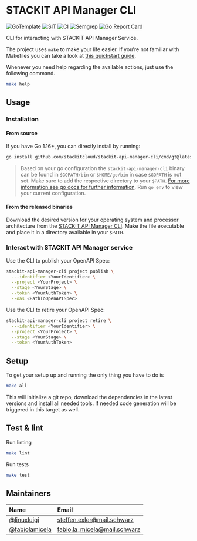 # STACKIT API Manager CLI

[![GoTemplate](https://img.shields.io/badge/go/template-black?logo=go)](https://github.com/SchwarzIT/go-template)
[![SIT](https://img.shields.io/badge/SIT-awesome-blueviolet.svg)](https://jobs.schwarz)
[![CI](https://github.com/stackitcloud/stackit-api-manager-cli/actions/workflows/main.yml/badge.svg)](https://github.com/stackitcloud/stackit-api-manager-cli/actions/workflows/main.yml)
[![Semgrep](https://github.com/stackitcloud/stackit-api-manager-cli/actions/workflows/semgrep.yml/badge.svg)](https://github.com/stackitcloud/stackit-api-manager-cli/actions/workflows/semgrep.yml)
[![Go Report Card](https://goreportcard.com/badge/github.com/stackitcloud/stackit-api-manager-cli)](https://goreportcard.com/report/github.com/stackitcloud/stackit-api-manager-cli)

CLI for interacting with STACKIT API Manager Service.

The project uses `make` to make your life easier. If you're not familiar with Makefiles you can take a look at [this quickstart guide](https://makefiletutorial.com).

Whenever you need help regarding the available actions, just use the following command.

```bash
make help
```

## Usage

### Installation

#### From source

If you have Go 1.16+, you can directly install by running:

```bash
go install github.com/stackitcloud/stackit-api-manager-cli/cmd/gt@latest
```

> Based on your go configuration the `stackit-api-manager-cli` binary can be found in `$GOPATH/bin` or `$HOME/go/bin` in case `$GOPATH` is not set.
> Make sure to add the respective directory to your `$PATH`.
> [For more information see go docs for further information](https://golang.org/ref/mod#go-install). Run `go env` to view your current configuration.

#### From the released binaries

Download the desired version for your operating system and processor architecture from the [STACKIT API Manager CLI](https://github.com/stackitcloud/stackit-api-manager-cli/releases).
Make the file executable and place it in a directory available in your `$PATH`.

### Interact with STACKIT API Manager service

Use the CLI to publish your OpenAPI Spec:

```bash
stackit-api-manager-cli project publish \
  ---identifier <YourIdentifier> \
  --project <YourProject> \
  --stage <YourStage> \
  --token <YourAuthToken> \
  --oas <PathToOpenAPISpec>
```

Use the CLI to retire your OpenAPI Spec:

```bash
stackit-api-manager-cli project retire \
  ---identifier <YourIdentifier> \
  --project <YourProject> \
  --stage <YourStage> \
  --token <YourAuthToken>
```

## Setup

To get your setup up and running the only thing you have to do is

```bash
make all
```

This will initialize a git repo, download the dependencies in the latest versions and install all needed tools.
If needed code generation will be triggered in this target as well.

## Test & lint

Run linting

```bash
make lint
```

Run tests

```bash
make test
```

## Maintainers

| Name                                               | Email                        |
| :------------------------------------------------- | :--------------------------- |
| [@linuxluigi](https://github.com/linuxluigi)       | steffen.exler@mail.schwarz   |
| [@fabiolamicela](https://github.com/fabiolamicela) | fabio.la_micela@mail.schwarz |
